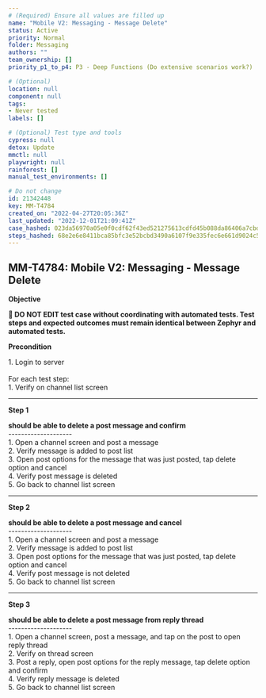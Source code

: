 ```yaml
---
# (Required) Ensure all values are filled up
name: "Mobile V2: Messaging - Message Delete"
status: Active
priority: Normal
folder: Messaging
authors: ""
team_ownership: []
priority_p1_to_p4: P3 - Deep Functions (Do extensive scenarios work?)

# (Optional)
location: null
component: null
tags: 
- Never tested
labels: []

# (Optional) Test type and tools
cypress: null
detox: Update
mmctl: null
playwright: null
rainforest: []
manual_test_environments: []

# Do not change
id: 21342448
key: MM-T4784
created_on: "2022-04-27T20:05:36Z"
last_updated: "2022-12-01T21:09:41Z"
case_hashed: 023da56970a05e0f0cdf62f43ed521275613cdfd45b088da86406a7cbd7d0d13d2c4478d853f43a0871c754936bd8103
steps_hashed: 68e2e6e8411bca85bfc3e52bcbd3490a6107f9e335fec6e661d9024c57936a9de81f7c3baf30e9dc3b5b9f1a220d4c66
---
```


<!-- (Auto-generated) Based on frontmatter's "key" and "name" -->

## MM-T4784: Mobile V2: Messaging - Message Delete

**Objective**

**🛑 DO NOT EDIT test case without coordinating with automated tests. Test steps and expected outcomes must remain identical between Zephyr and automated tests.**

**Precondition**

1\. Login to server\
\
For each test step:\
1\. Verify on channel list screen

---

**Step 1**

**should be able to delete a post message and confirm**\
\--------------------\
1\. Open a channel screen and post a message\
2\. Verify message is added to post list\
3\. Open post options for the message that was just posted, tap delete option and cancel\
4\. Verify post message is deleted\
5\. Go back to channel list screen

---

**Step 2**

**should be able to delete a post message and cancel**\
\--------------------\
1\. Open a channel screen and post a message\
2\. Verify message is added to post list\
3\. Open post options for the message that was just posted, tap delete option and cancel\
4\. Verify post message is not deleted\
5\. Go back to channel list screen

---

**Step 3**

**should be able to delete a post message from reply thread**\
\--------------------\
1\. Open a channel screen, post a message, and tap on the post to open reply thread\
2\. Verify on thread screen\
3\. Post a reply, open post options for the reply message, tap delete option and confirm\
4\. Verify reply message is deleted\
5\. Go back to channel list screen
